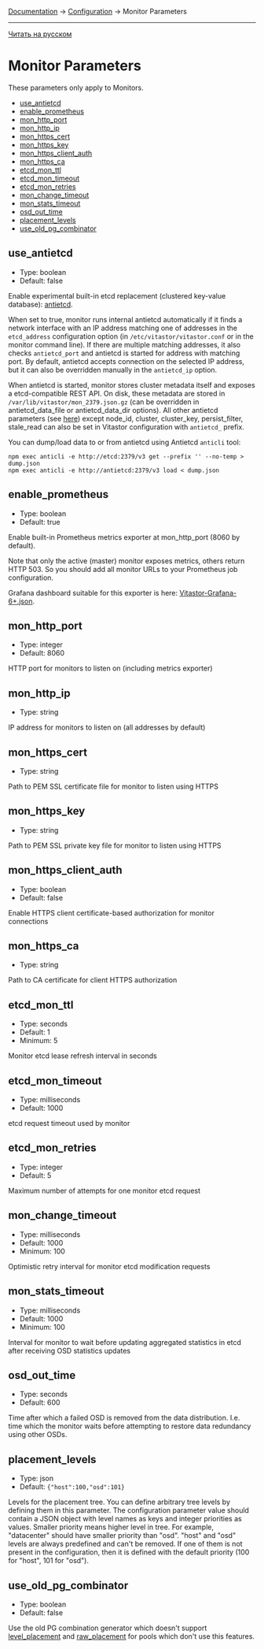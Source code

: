 [Documentation](../../README.md#documentation) → [Configuration](../config.en.md) → Monitor Parameters

-----

[Читать на русском](monitor.ru.md)

# Monitor Parameters

These parameters only apply to Monitors.

- [use_antietcd](#use_antietcd)
- [enable_prometheus](#enable_prometheus)
- [mon_http_port](#mon_http_port)
- [mon_http_ip](#mon_http_ip)
- [mon_https_cert](#mon_https_cert)
- [mon_https_key](#mon_https_key)
- [mon_https_client_auth](#mon_https_client_auth)
- [mon_https_ca](#mon_https_ca)
- [etcd_mon_ttl](#etcd_mon_ttl)
- [etcd_mon_timeout](#etcd_mon_timeout)
- [etcd_mon_retries](#etcd_mon_retries)
- [mon_change_timeout](#mon_change_timeout)
- [mon_stats_timeout](#mon_stats_timeout)
- [osd_out_time](#osd_out_time)
- [placement_levels](#placement_levels)
- [use_old_pg_combinator](#use_old_pg_combinator)

## use_antietcd

- Type: boolean
- Default: false

Enable experimental built-in etcd replacement (clustered key-value database):
[antietcd](https://git.yourcmc.ru/vitalif/antietcd/).

When set to true, monitor runs internal antietcd automatically if it finds
a network interface with an IP address matching one of addresses in the
`etcd_address` configuration option (in `/etc/vitastor/vitastor.conf` or in
the monitor command line). If there are multiple matching addresses, it also
checks `antietcd_port` and antietcd is started for address with matching port.
By default, antietcd accepts connection on the selected IP address, but it
can also be overridden manually in the `antietcd_ip` option.

When antietcd is started, monitor stores cluster metadata itself and exposes
a etcd-compatible REST API. On disk, these metadata are stored in
`/var/lib/vitastor/mon_2379.json.gz` (can be overridden in antietcd_data_file
or antietcd_data_dir options). All other antietcd parameters
(see [here](https://git.yourcmc.ru/vitalif/antietcd/)) except node_id,
cluster, cluster_key, persist_filter, stale_read can also be set in
Vitastor configuration with `antietcd_` prefix.

You can dump/load data to or from antietcd using Antietcd `anticli` tool:

```
npm exec anticli -e http://etcd:2379/v3 get --prefix '' --no-temp > dump.json
npm exec anticli -e http://antietcd:2379/v3 load < dump.json
```

## enable_prometheus

- Type: boolean
- Default: true

Enable built-in Prometheus metrics exporter at mon_http_port (8060 by default).

Note that only the active (master) monitor exposes metrics, others return
HTTP 503. So you should add all monitor URLs to your Prometheus job configuration.

Grafana dashboard suitable for this exporter is here: [Vitastor-Grafana-6+.json](../../mon/scripts/Vitastor-Grafana-6+.json).

## mon_http_port

- Type: integer
- Default: 8060

HTTP port for monitors to listen on (including metrics exporter)

## mon_http_ip

- Type: string

IP address for monitors to listen on (all addresses by default)

## mon_https_cert

- Type: string

Path to PEM SSL certificate file for monitor to listen using HTTPS

## mon_https_key

- Type: string

Path to PEM SSL private key file for monitor to listen using HTTPS

## mon_https_client_auth

- Type: boolean
- Default: false

Enable HTTPS client certificate-based authorization for monitor connections

## mon_https_ca

- Type: string

Path to CA certificate for client HTTPS authorization

## etcd_mon_ttl

- Type: seconds
- Default: 1
- Minimum: 5

Monitor etcd lease refresh interval in seconds

## etcd_mon_timeout

- Type: milliseconds
- Default: 1000

etcd request timeout used by monitor

## etcd_mon_retries

- Type: integer
- Default: 5

Maximum number of attempts for one monitor etcd request

## mon_change_timeout

- Type: milliseconds
- Default: 1000
- Minimum: 100

Optimistic retry interval for monitor etcd modification requests

## mon_stats_timeout

- Type: milliseconds
- Default: 1000
- Minimum: 100

Interval for monitor to wait before updating aggregated statistics in
etcd after receiving OSD statistics updates

## osd_out_time

- Type: seconds
- Default: 600

Time after which a failed OSD is removed from the data distribution.
I.e. time which the monitor waits before attempting to restore data
redundancy using other OSDs.

## placement_levels

- Type: json
- Default: `{"host":100,"osd":101}`

Levels for the placement tree. You can define arbitrary tree levels by
defining them in this parameter. The configuration parameter value should
contain a JSON object with level names as keys and integer priorities as
values.  Smaller priority means higher level in tree. For example,
"datacenter" should have smaller priority than "osd". "host" and "osd"
levels are always predefined and can't be removed. If one of them is not
present in the configuration, then it is defined with the default priority
(100 for "host", 101 for "osd").

## use_old_pg_combinator

- Type: boolean
- Default: false

Use the old PG combination generator which doesn't support [level_placement](pool.en.md#level_placement)
and [raw_placement](pool.en.md#raw_placement) for pools which don't use this features.

